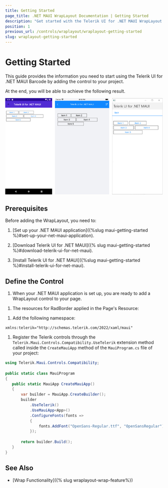 ```yaml
---
title: Getting Started
page_title: .NET MAUI WrapLayout Documentation | Getting Started
description: "Get started with the Telerik UI for .NET MAUI WrapLayout and add the control to your .NET MAUI project."
position: 1
previous_url: /controls/wraplayout/wraplayout-getting-started
slug: wraplayout-getting-started
---
```


# Getting Started

This guide provides the information you need to start using the Telerik UI for .NET MAUI Barcode by adding the control to your project.

At the end, you will be able to achieve the following result.

![RadBorder](images/wraplayout_getting_started.png)

## Prerequisites

Before adding the WrapLayout, you need to:

1. [Set up your .NET MAUI application]({%slug maui-getting-started %}#set-up-your-net-maui-application).

1. [Download Telerik UI for .NET MAUI]({% slug maui-getting-started %}#download-telerik-ui-for-net-maui).

1. [Install Telerik UI for .NET MAUI]({%slug maui-getting-started %}#install-telerik-ui-for-net-maui).

## Define the Control

1. When your .NET MAUI application is set up, you are ready to add a WrapLayout control to your page.

 <snippet id='wraplayout-getting-started-xaml' />

 1. The resources for RadBorder applied in the Page's Resource:
 
 <snippet id='wraplayout-getting-started-xaml-resources' />


1. Add the following namespace:

 ```XAML
xmlns:telerik="http://schemas.telerik.com/2022/xaml/maui" 
 ```

1. Register the Telerik controls through the `Telerik.Maui.Controls.Compatibility.UseTelerik` extension method called inside the `CreateMauiApp` method of the `MauiProgram.cs` file of your project:

 ```C#
 using Telerik.Maui.Controls.Compatibility;

 public static class MauiProgram
 {
	public static MauiApp CreateMauiApp()
	{
		var builder = MauiApp.CreateBuilder();
		builder
			.UseTelerik()
			.UseMauiApp<App>()
			.ConfigureFonts(fonts =>
			{
				fonts.AddFont("OpenSans-Regular.ttf", "OpenSansRegular");
			});

		return builder.Build();
	}
 }           
 ```

## See Also

- [Wrap Functionality]({% slug wraplayout-wrap-feature%})
